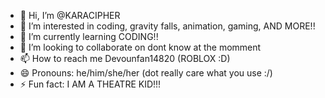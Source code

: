 - 👋 Hi, I’m @KARACIPHER
- 👀 I’m interested in coding, gravity falls, animation, gaming, AND MORE!!
- 🌱 I’m currently learning CODING!!
- 💞️ I’m looking to collaborate on dont know at the momment
- 📫 How to reach me Devounfan14820 (ROBLOX :D)
- 😄 Pronouns: he/him/she/her (dot really care what you use :/)
- ⚡ Fun fact: I AM A THEATRE KID!!!

<!---
KARACIPHER/KARACIPHER is a ✨ special ✨ repository because its `README.md` (this file) appears on your GitHub profile.
You can click the Preview link to take a look at your changes.
--->

